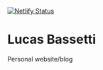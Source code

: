 [![Netlify Status](https://api.netlify.com/api/v1/badges/d8407f2a-ce99-4f1d-92a6-8aa0f656ba7c/deploy-status)](https://app.netlify.com/sites/lucasbassetti/deploys)

# Lucas Bassetti

Personal website/blog
